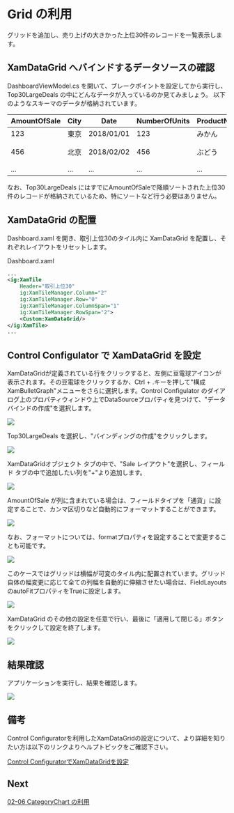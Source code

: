 # Grid の利用

グリッドを追加し、売り上げの大きかった上位30件のレコードを一覧表示します。

## XamDataGrid へバインドするデータソースの確認

DashboardViewModel.cs を開いて、ブレークポイントを設定してから実行し、Top30LargeDeals の中にどんなデータが入っているのか見てみましょう。
以下のようなスキーマのデータが格納されています。

| AmountOfSale | City | Date | NumberOfUnits | ProductName | SalesPerson | UnitPrice |
----|----|----|----|----|----|----
123 | 東京 | 2018/01/01 | 123 | みかん | 山口 さとる | 123
456 | 北京 | 2018/02/02 | 456 | ぶどう | 池原 だいぜん | 456
... | ... | ... | ... | ... | ... | ...

なお、Top30LargeDeals にはすでにAmountOfSaleで降順ソートされた上位30件のレコードが格納されているため、特にソートなど行う必要はありません。

## XamDataGrid の配置

Dashboard.xaml を開き、取引上位30のタイル内に XamDataGrid を配置し、それぞれレイアウトをリセットします。

Dashboard.xaml

```xml
...
<ig:XamTile
    Header="取引上位30"
    ig:XamTileManager.Column="2"
    ig:XamTileManager.Row="0" 
    ig:XamTileManager.ColumnSpan="1"
    ig:XamTileManager.RowSpan="2">
    <Custom:XamDataGrid/>
</ig:XamTile>
...
```

## Control Configulator で XamDataGrid を設定

XamDataGridが定義されている行をクリックすると、左側に豆電球アイコンが表示されます。その豆電球をクリックするか、Ctrl + .キーを押して"構成 XamBulletGraph"メニューをさらに選択します。Control Configulator のダイアログ上のプロパティウィンドウ上でDataSourceプロパティを見つけて、"データバインドの作成"を選択します。

![](../assets/02-05-01.png)

Top30LargeDeals を選択し、"バインディングの作成"をクリックします。

![](../assets/02-05-02.png)

XamDataGridオブジェクト タブの中で、"Sale レイアウト"を選択し、フィールド タブの中で追加したい列を"+"より追加します。

![](../assets/02-05-03.png)

AmountOfSale が列に含まれている場合は、フィールドタイプを「通貨」に設定することで、カンマ区切りなど自動的にフォーマットすることができます。

![](../assets/02-05-04.png)

なお、フォーマットについては、formatプロパティを設定することで変更することも可能です。

![](../assets/02-05-05.png)

このケースではグリッドは横幅が可変のタイル内に配置されています。グリッド自体の幅変更に応じて全ての列幅を自動的に伸縮させたい場合は、FieldLayoutsのautoFitプロパティをTrueに設定します。

![](../assets/02-05-06.png)


XamDataGrid のその他の設定を任意で行い、最後に「適用して閉じる」ボタンをクリックして設定を終了します。

![](../assets/02-05-07.png)

## 結果確認

アプリケーションを実行し、結果を確認します。

![](../assets/02-05-08.png)

## 備考
Control Configuratorを利用したXamDataGridの設定について、より詳細を知りたい方は以下のリンクよりヘルプトピックをご確認下さい。

[Control ConfiguratorでXamDataGridを設定](https://jp.infragistics.com/help/wpf/using-control-configurator-with-data-grid)

## Next
[02-06 CategoryChart の利用](02-06-Configure-CategoryChart.md)
